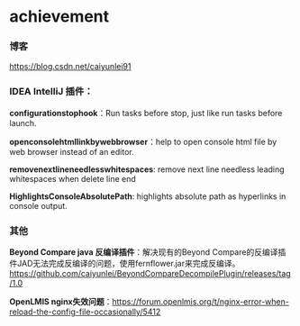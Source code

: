 # achievement

### 博客

https://blog.csdn.net/caiyunlei91



### IDEA IntelliJ 插件：

**configurationstophook**：Run tasks before stop, just like run tasks before launch.

**openconsolehtmllinkbywebbrowser**：help to open console html file by web browser instead of an editor.

**removenextlineneedlesswhitespaces**: remove next line needless leading whitespaces when delete line end

**HighlightsConsoleAbsolutePath**: highlights absolute path as hyperlinks in console output.



### 其他

**Beyond Compare java 反编译插件**：解决现有的Beyond Compare的反编译插件JAD无法完成反编译的问题，使用fernflower.jar来完成反编译。https://github.com/caiyunlei/BeyondCompareDecompilePlugin/releases/tag/1.0

**OpenLMIS nginx失效问题**：https://forum.openlmis.org/t/nginx-error-when-reload-the-config-file-occasionally/5412



